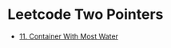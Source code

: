 # Leetcode Two Pointers

- [11. Container With Most Water](https://leetcode.com/problems/container-with-most-water/description/)

